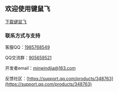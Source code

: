 ## 欢迎使用键鼠飞

[下载键鼠飞](https://github.com/JiaMinwei/KeyMouseFly/releases/download/v1.0.0/KeyMouseFly-1.0.0_setup.exe) 

### 联系方式与支持

客服QQ：[1985768549](tencent://message?v=3&amp;uin=1985768549&amp;site=qq&amp;menu=yes)

QQ交流群：[905659521](tencent://message?v=3&amp;uin=905659521&amp;site=qq&amp;menu=yes)

开发者email：[minwindjia@163.com](mailto://minwindjia@163.com)

反馈社区：[https://support.qq.com/products/348763](https://support.qq.com/products/348763)

